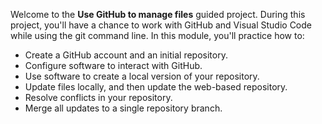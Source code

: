 Welcome to the **Use GitHub to manage files** guided project. During this project, you'll have a chance to work with GitHub and Visual Studio Code while using the git command line. In this module, you'll practice how to:

 -  Create a GitHub account and an initial repository.
 -  Configure software to interact with GitHub.
 -  Use software to create a local version of your repository.
 -  Update files locally, and then update the web-based repository.
 -  Resolve conflicts in your repository.
 -  Merge all updates to a single repository branch. 
